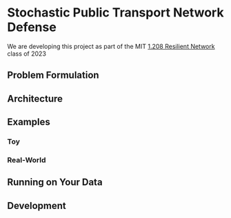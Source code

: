 # Stochastic Public Transport Network Defense
We are developing this project as part of the MIT [1.208 Resilient Network](https://catalog.mit.edu/search/?search=1.208) class of 2023

## Problem Formulation

## Architecture

## Examples

### Toy

### Real-World

## Running on Your Data

## Development
